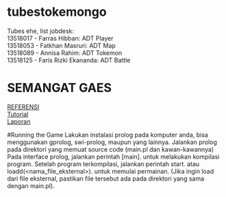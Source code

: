 # tubestokemongo
Tubes ehe, list jobdesk:   
13518017 - Farras Hibban: ADT Player  
13518053 - Fatkhan Masruri: ADT Map  
13518089 - Annisa Rahim: ADT Tokemon  
13518125 - Faris Rizki Ekananda: ADT Battle  
# SEMANGAT GAES
[REFERENSI](http://github.com/hafidhrendyanto/Tubes-Logif)  
[Tutorial](http://www.youtube.com/watch?v=e9uQMf9NyKA&list=PLWPirh4EWFpFLjsd3IUqymnCVBaz1Yagg&index=59)  
[Laporan](https://docs.google.com/document/d/11ExY6vxIu33880EhZkbjqnTe0BTwwMgorm6bwfb4zaU/edit?usp=drivesdk)

#Running the Game
Lakukan instalasi prolog pada komputer anda, bisa menggunakan gprolog, swi-prolog, maupun yang lainnya.
Jalankan prolog pada direktori yang memuat source code (main.pl dan kawan-kawannya)
Pada interface prolog, jalankan perintah [main]. untuk melakukan kompilasi program. 
Setelah program terkompilasi, jalankan perintah start. atau loadd(<nama_file_eksternal>). untuk memulai permainan. (Jika ingin load dari file eksternal, pastikan file tersebut ada pada direktori yang sama dengan main.pl).
